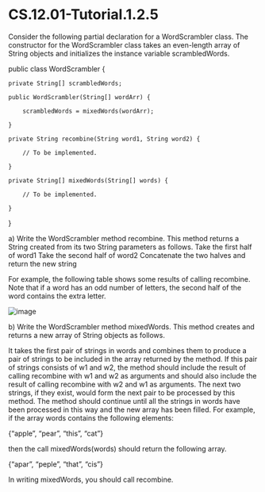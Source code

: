 # CS.12.01-Tutorial.1.2.5

Consider the following partial declaration for a WordScrambler class. The constructor for the WordScrambler class takes an even-length array of String objects and initializes the instance variable scrambledWords.

public class WordScrambler {

	private String[] scrambledWords;

	public WordScrambler(String[] wordArr) {
		
		scrambledWords = mixedWords(wordArr);
	
	}

	private String recombine(String word1, String word2) {

		// To be implemented.
  
	}

	private String[] mixedWords(String[] words) {
		
		// To be implemented.

	}

}


a) Write the WordScrambler method recombine. This method returns a String created from its two String parameters as follows.
Take the first half of word1
Take the second half of word2
Concatenate the two halves and return the new string

For example, the following table shows some results of calling recombine. Note that if a word has an odd number of letters, the second half of the word contains the extra letter. 

![image](https://github.com/techarenz/CS.12.01-Tutorial.1.2.5/assets/57818506/f482aac9-671a-4d17-b396-6d9fca9adadc)

b) Write the WordScrambler method mixedWords. This method creates and returns a new array of String objects as follows.

It takes the first pair of strings in words and combines them to produce a pair of strings to be included in the array returned by the method. If this pair of strings consists of w1 and w2, the method should include the result of calling recombine with w1 and w2 as arguments and should also include the result of calling recombine with w2 and w1 as arguments. The next two strings, if they exist, would form the next pair to be processed by this method. The method should continue until all the strings in words have been processed in this way and the new array has been filled. For example, if the array words contains the following elements:

{“apple”, “pear”, “this”, “cat”}

then the call mixedWords(words) should return the following array.

{“apar”, “peple”, “that”, “cis”}

In writing mixedWords, you should call recombine. 
